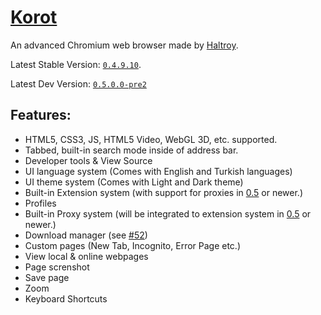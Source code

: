 # [Korot](https://haltroy.com/Korot.html "Korot's Page")
An advanced Chromium web browser made by [Haltroy](https://haltroy.com "Haltroy's Website").

Latest Stable Version: [`0.4.9.10`](https://github.com/Haltroy/Korot/releases/tag/0.4.9.10).

Latest Dev Version: [`0.5.0.0-pre2`](https://github.com/Haltroy/Korot/releases/tag/0.5-pre2)

## Features:
 - HTML5, CSS3, JS, HTML5 Video, WebGL 3D, etc. supported.
 - Tabbed, built-in search mode inside of address bar.
 - Developer tools & View Source
 - UI language system (Comes with English and Turkish languages)
 - UI theme system (Comes with Light and Dark theme)
 - Built-in Extension system (with support for proxies in [0.5](https://github.com/Haltroy/Korot/issues/64) or newer.)
 - Profiles
 - Built-in Proxy system (will be integrated to extension system in [0.5](https://github.com/Haltroy/Korot/issues/64) or newer.)
 - Download manager (see [#52](https://github.com/Haltroy/Korot/issues/52))
 - Custom pages (New Tab, Incognito, Error Page etc.)
 - View local & online webpages
 - Page screnshot
 - Save page
 - Zoom
 - Keyboard Shortcuts
 
